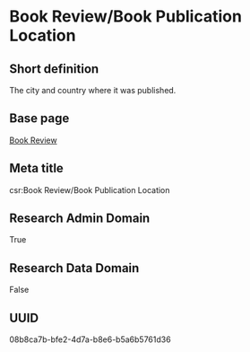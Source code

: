 # Book Review/Book Publication Location
## Short definition
The city and country where it was published.
## Base page
[Book Review](https://github.com/EuroCRIS/CASRAI-Dictionairies/blob/main/Objects/Book%20Review.md)
## Meta title
csr:Book Review/Book Publication Location
## Research Admin Domain
True
## Research Data Domain
False
## UUID
08b8ca7b-bfe2-4d7a-b8e6-b5a6b5761d36
